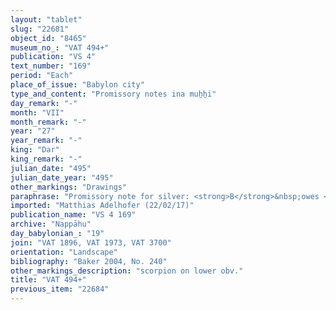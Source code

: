 ```yaml
---
layout: "tablet"
slug: "22681"
object_id: "8465"
museum_no_: "VAT 494+"
publication: "VS 4"
text_number: "169"
period: "Each"
place_of_issue: "Babylon city"
type_and_content: "Promissory notes ina muẖẖi"
day_remark: "-"
month: "VII"
month_remark: "-"
year: "27"
year_remark: "-"
king: "Dar"
king_remark: "-"
julian_date: "495"
julian_date_year: "495"
other_markings: "Drawings"
paraphrase: "Promissory note for silver: <strong>B</strong>&nbsp;owes <strong>A</strong> 1/3 mina 1 shekel of white, unstamped, cut silver of 1/8 alloy. The debt bears monthly interest of 1 shekel of silver per mina. 4 witnesses and the scribe (Nab&ucirc;-ēṭir-nap&scaron;āti/Nab&ucirc;-aplu-iddin//&Scaron;a-alāli).<br /> &nbsp;<br /> <strong>A</strong> = Bēl-zēru-ibni/Bēl-iddin//Bābūtu; <strong>B</strong>&nbsp;= &Scaron;ellebu/Iddin-Nab&ucirc;//Nappāhu<br /> &nbsp;"
imported: "Matthias Adelhofer (22/02/17)"
publication_name: "VS 4 169"
archive: "Nappāhu"
day_babylonian_: "19"
join: "VAT 1896, VAT 1973, VAT 3700"
orientation: "Landscape"
bibliography: "Baker 2004, No. 240"
other_markings_description: "scorpion on lower obv."
title: "VAT 494+"
previous_item: "22684"
---
```

